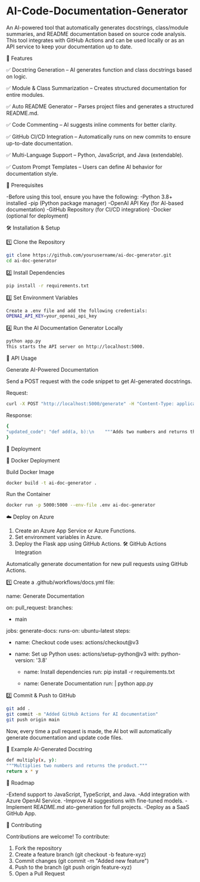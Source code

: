 # AI-Code-Documentation-Generator
An AI-powered tool that automatically generates docstrings, class/module summaries, and README documentation based on source code analysis. This tool integrates with GitHub Actions and can be used locally or as an API service to keep your documentation up to date.

🚀 Features

✅ Docstring Generation – AI generates function and class docstrings based on logic.

✅ Module & Class Summarization – Creates structured documentation for entire modules.

✅ Auto README Generator – Parses project files and generates a structured README.md.

✅ Code Commenting – AI suggests inline comments for better clarity.

✅ GitHub CI/CD Integration – Automatically runs on new commits to ensure up-to-date documentation.

✅ Multi-Language Support – Python, JavaScript, and Java (extendable).

✅ Custom Prompt Templates – Users can define AI behavior for documentation style.

📌 Prerequisites

-Before using this tool, ensure you have the following:
-Python 3.8+ installed
-pip (Python package manager)
-OpenAI API Key (for AI-based documentation)
-GitHub Repository (for CI/CD integration)
-Docker (optional for deployment)

🛠 Installation & Setup

1️⃣ Clone the Repository
```sh
git clone https://github.com/yourusername/ai-doc-generator.git
cd ai-doc-generator
```
2️⃣ Install Dependencies
```sh
pip install -r requirements.txt
```
3️⃣ Set Environment Variables
```sh
Create a .env file and add the following credentials:
OPENAI_API_KEY=your_openai_api_key
```
4️⃣ Run the AI Documentation Generator Locally
```sh
python app.py
This starts the API server on http://localhost:5000.
```

🔗 API Usage

Generate AI-Powered Documentation

Send a POST request with the code snippet to get AI-generated docstrings.

Request:
```sh
curl -X POST "http://localhost:5000/generate" -H "Content-Type: application/json" -d '{"code": "def add(a, b): return a + b"}'
```
Response:
```sh
{
"updated_code": "def add(a, b):\n    """Adds two numbers and returns the sum."""\n    return a + b"
}
```
🚀 Deployment

🐳 Docker Deployment

Build Docker Image
```sh
docker build -t ai-doc-generator .
```
Run the Container
```sh
docker run -p 5000:5000 --env-file .env ai-doc-generator
```
☁️ Deploy on Azure

1. Create an Azure App Service or Azure Functions.
2. Set environment variables in Azure.
3. Deploy the Flask app using GitHub Actions.
🛠 GitHub Actions Integration

Automatically generate documentation for new pull requests using GitHub Actions.

1️⃣ Create a .github/workflows/docs.yml file:

name: Generate Documentation

on:
pull_request:
branches:
- main

jobs:
generate-docs:
runs-on: ubuntu-latest
steps:
- name: Checkout code
uses: actions/checkout@v3

- name: Set up Python
    uses: actions/setup-python@v3
    with:
      python-version: '3.8'

  - name: Install dependencies
    run: pip install -r requirements.txt

  - name: Generate Documentation
    run: |
      python app.py

2️⃣ Commit & Push to GitHub
```sh
git add .
git commit -m "Added GitHub Actions for AI documentation"
git push origin main
```
Now, every time a pull request is made, the AI bot will automatically generate documentation and update code files.

🤖 Example AI-Generated Docstring
```sh
def multiply(x, y):
"""Multiplies two numbers and returns the product."""
return x * y
```

🎯 Roadmap

-Extend support to JavaScript, TypeScript, and Java.
-Add integration with Azure OpenAI Service.
-Improve AI suggestions with fine-tuned models.
-Implement README.md ato-generation for full projects.
-Deploy as a SaaS GitHub App.

📝 Contributing

Contributions are welcome! To contribute:
1. Fork the repository
2. Create a feature branch (git checkout -b feature-xyz)
3. Commit changes (git commit -m "Added new feature")
4. Push to the branch (git push origin feature-xyz)
5. Open a Pull Request
